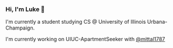 ### Hi, I'm Luke 👋
I'm currently a student studying CS @ University of Illinois Urbana-Champaign. 

I'm currently working on UIUC-ApartmentSeeker with [@mittal1787](https://github.com/mittal1787?tab=following)
<!--
**lukezhang57/lukezhang57** is a ✨ _special_ ✨ repository because its `README.md` (this file) appears on your GitHub profile.

Here are some ideas to get you started:

- 🔭 I’m currently working on ...
- 🌱 I’m currently learning ...
- 👯 I’m looking to collaborate on ...
- 🤔 I’m looking for help with ...
- 💬 Ask me about ...
- 📫 How to reach me: ...
- 😄 Pronouns: ...
- ⚡ Fun fact: ...
-->
